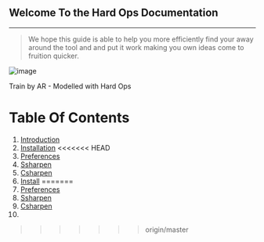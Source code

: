 ## Welcome To the Hard Ops Documentation
***

>We hope this guide is able to help you more efficiently find your away around the
tool and and put it work making you own ideas come to fruition quicker.

![image](https://raw.githubusercontent.com/mx1001/hardops_manual/master/docs/img/AR-Train3.png)

Train by AR - Modelled with Hard Ops

# Table Of Contents

1. [Introduction](intro)
2. [Installation](installation)
<<<<<<< HEAD
4. [Preferences](preferences)
5. [Ssharpen](ssharpen)
6. [Csharpen](csharpen)
7. [Install](install)
=======
3. [Preferences](preferences)
4. [Ssharpen](ssharpen)
5. [Csharpen](Csharpen)
6. 
>>>>>>> origin/master
